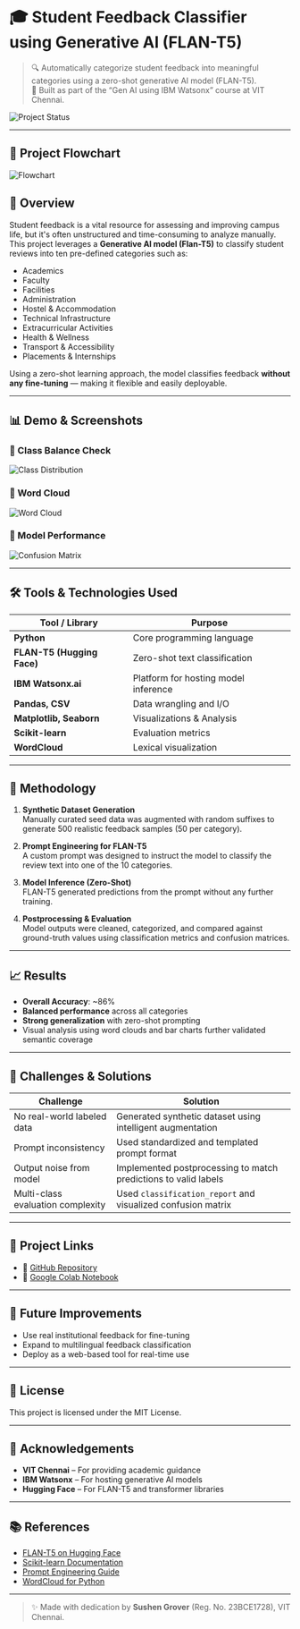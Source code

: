 # 🎓 Student Feedback Classifier using Generative AI (FLAN-T5)

> 🔍 Automatically categorize student feedback into meaningful categories using a zero-shot generative AI model (FLAN-T5).  
> 📌 Built as part of the “Gen AI using IBM Watsonx” course at VIT Chennai.

![Project Status](https://img.shields.io/badge/status-completed-brightgreen)

---
## 🔁 Project Flowchart
![Flowchart](images/Flowchart.png)

## 📘 Overview

Student feedback is a vital resource for assessing and improving campus life, but it's often unstructured and time-consuming to analyze manually. This project leverages a **Generative AI model (Flan-T5)** to classify student reviews into ten pre-defined categories such as:

- Academics
- Faculty
- Facilities
- Administration
- Hostel & Accommodation
- Technical Infrastructure
- Extracurricular Activities
- Health & Wellness
- Transport & Accessibility
- Placements & Internships

Using a zero-shot learning approach, the model classifies feedback **without any fine-tuning** — making it flexible and easily deployable.

---

## 📊 Demo & Screenshots

### 📂 Class Balance Check
![Class Distribution](images/class_dist.png)

### 🧠 Word Cloud
![Word Cloud](images/word_cloud.png)

### 🧪 Model Performance
![Confusion Matrix](images/confusion_matrix.png)

---

## 🛠 Tools & Technologies Used

| Tool / Library         | Purpose                              |
|------------------------|--------------------------------------|
| **Python**             | Core programming language            |
| **FLAN-T5 (Hugging Face)** | Zero-shot text classification     |
| **IBM Watsonx.ai**     | Platform for hosting model inference |
| **Pandas, CSV**        | Data wrangling and I/O               |
| **Matplotlib, Seaborn**| Visualizations & Analysis            |
| **Scikit-learn**       | Evaluation metrics                   |
| **WordCloud**          | Lexical visualization                |

---

## 🚀 Methodology

1. **Synthetic Dataset Generation**  
   Manually curated seed data was augmented with random suffixes to generate 500 realistic feedback samples (50 per category).

2. **Prompt Engineering for FLAN-T5**  
   A custom prompt was designed to instruct the model to classify the review text into one of the 10 categories.

3. **Model Inference (Zero-Shot)**  
   FLAN-T5 generated predictions from the prompt without any further training.

4. **Postprocessing & Evaluation**  
   Model outputs were cleaned, categorized, and compared against ground-truth values using classification metrics and confusion matrices.

---

## 📈 Results

- **Overall Accuracy**: ~86%  
- **Balanced performance** across all categories  
- **Strong generalization** with zero-shot prompting  
- Visual analysis using word clouds and bar charts further validated semantic coverage

---

## 🧩 Challenges & Solutions

| Challenge | Solution |
|----------|----------|
| No real-world labeled data | Generated synthetic dataset using intelligent augmentation |
| Prompt inconsistency | Used standardized and templated prompt format |
| Output noise from model | Implemented postprocessing to match predictions to valid labels |
| Multi-class evaluation complexity | Used `classification_report` and visualized confusion matrix |

---

## 📁 Project Links

- 🔗 [GitHub Repository](https://github.com/SushenGrover/Student-Feedback-Classifier-GenAI)  
- 🔗 [Google Colab Notebook](https://colab.research.google.com/drive/1PFfxIsjveHeGLMta3X7ekNWC1MFhrBD7?usp=sharing)

---

## 📌 Future Improvements

- Use real institutional feedback for fine-tuning
- Expand to multilingual feedback classification
- Deploy as a web-based tool for real-time use

---

## 📜 License

This project is licensed under the MIT License.

---

## 🙌 Acknowledgements

- **VIT Chennai** – For providing academic guidance  
- **IBM Watsonx** – For hosting generative AI models  
- **Hugging Face** – For FLAN-T5 and transformer libraries

---

## 📚 References

- [FLAN-T5 on Hugging Face](https://huggingface.co/google/flan-t5-base)  
- [Scikit-learn Documentation](https://scikit-learn.org/stable/)  
- [Prompt Engineering Guide](https://github.com/dair-ai/Prompt-Engineering-Guide)  
- [WordCloud for Python](https://github.com/amueller/word_cloud)

---

> ✨ Made with dedication by **Sushen Grover** (Reg. No. 23BCE1728), VIT Chennai.
